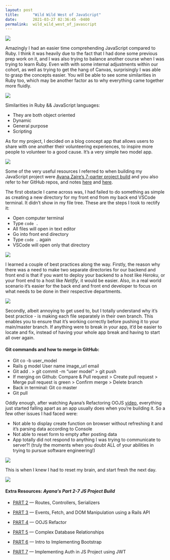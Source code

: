 ```yaml
---
layout: post
title:      "Wild Wild West of JavaScript"
date:       2021-03-27 02:36:45 -0400
permalink:  wild_wild_west_of_javascript
---
```



![](https://media.giphy.com/media/4TcR3qT0oEbyVkyDEV/giphy.gif)

Amazingly I had an easier time comprehending JavaScript compared to Ruby. I think it was heavily due to the fact that I had done some previous prep work on it, and I was also trying to balance another course when I was trying to learn Ruby. Even with with some internal adjustments within our cohort, as well as trying to get the hang of Canvas, surprisingly I was able to grasp the concepts easier. You will be able to see some similarities in Ruby too, which may be another factor as to why everything came together more fluidly. 

![](https://media.giphy.com/media/3o7aD3fWu2sAz9dAM8/giphy.gif)

Similarities in Ruby && JavaScript languages:
- They are both object oriented 
- Dynamic 
- General purpose
- Scripting 

As for my project, I decided on a blog concept app that allows users to share with one another their volunteering experiences, to inspire more people to volunteer to a good cause. It’s a very simple two model app. 

![](https://media.giphy.com/media/pHXhn8Ee6lRO0KZtM1/giphy.gif)

Some of the very useful resources I referred to when building my JavaScript project were [Ayana Zaire’s 7-parter project build](https://www.youtube.com/watch?v=Q5R7HSqdGFk&t=8s) and you also refer to her GitHub repos, and notes [here](https://github.com/learn-co-curriculum/mod3-project-week-setup-example) and [here](https://github.com/AyanaZaire/javascript-project-resources/blob/master/js-project-ooo.md). 


The first obstacle I came across was, I had failed to do something as simple as creating a new directory for my front end from my back end VSCode terminal. It didn’t  show in my file tree. These are the steps I took to rectify it: 
- Open computer terminal 
- Type `code .`
- All files will open in text editor
- Go into front end directory
- Type `code .` again 
- VSCode will open only that directory 

![](https://media.giphy.com/media/Y0PMqgFAccyahnWN3V/giphy.gif)

I learned a couple of best practices along the way. Firstly, the reason why there was a need to make two separate directories for our backend and front end is that if you want to deploy your backend to a host like *Heroku*, or your front end to a host like *Netifly*, it would be easier. Also, in a real world scenario it’s easier for the back end and front end developer to focus on what needs to be done in their respective departments. 

![](https://media.giphy.com/media/MqxZxTlvcY5BS/giphy.gif)

Secondly, albeit annoying to get used to, but I totally understand why it’s best practice - is making each file separately in their own branch. This enables you to ensure that it’s working correctly before pushing it to your main/master branch. If anything were to break in your app, it’d be easier to locate and fix, instead of having your whole app break and having to start all over again. 

#### Git commands and how to merge in GitHub:
- Git co -b user_model 
- Rails g model User name image_url email 
- Git add . > git commit -m “user model” > git push 
- If merging on Github: Compare & Pull request > Create pull request > Merge pull request is green > Confirm merge > Delete branch 
- Back in terminal: Git co master
- Git pull 

Oddly enough, after watching Ayana’s Refactoring OOJS [video](https://youtu.be/EleImMG_8Ck), everything just started falling apart as an app usually does when you’re building it. So a few other issues I had faced were: 

- Not able to display create function on browser without refreshing it and it’s parsing data according to Console
- Not able to reset form to empty after posting data
- App totally did not respond to anything I was trying to communicate to server?! (truly the moments when you doubt ALL of your abilities in trying to pursue software engineering!) 

![](https://media.giphy.com/media/26Ff2l7ENOhVCJpLy/giphy.gif)

This is when I knew I had to reset my brain, and start fresh the next day. 

![](https://media.giphy.com/media/A7XIKk7dBwSZQ7oFku/giphy.gif)

#### Extra Resources: *Ayana's Part 2-7 JS Project Build*

- [PART 2](https://youtu.be/ZJdfWBVFWAI) — Routes, Controllers, Serializers


- [PART 3](https://youtu.be/goYf_xQiGyE) — Events, Fetch, and DOM Manipulation using a Rails API


- [PART 4](https://youtu.be/EleImMG_8Ck) — OOJS Refactor


- [PART 5](https://youtu.be/u_Zrd8LvS7A) — Complex Database Relationships


- [PART 6](https://youtu.be/18L_LRxMeIw) — Intro to Implementing Bootstrap


- [PART 7](https://youtu.be/YIGbMX49vcE) — Implementing Auth in JS Project using JWT


